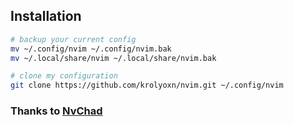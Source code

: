 ## Installation
```bash
# backup your current config
mv ~/.config/nvim ~/.config/nvim.bak
mv ~/.local/share/nvim ~/.local/share/nvim.bak

# clone my configuration
git clone https://github.com/krolyoxn/nvim.git ~/.config/nvim
```

### Thanks to [NvChad](https://github.com/nvchad/nvchad)
